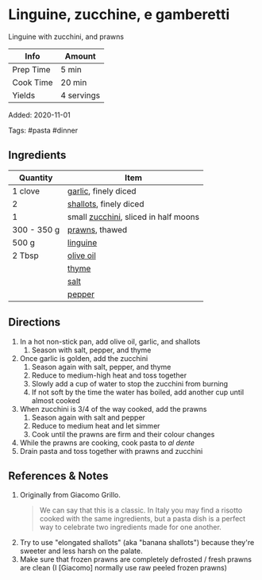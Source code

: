 # Linguine, zucchine, e gamberetti

Linguine with zucchini, and prawns

| Info      | Amount     |
| --------- | ---------- |
| Prep Time | 5 min      |
| Cook Time | 20 min     |
| Yields    | 4 servings |

Added: 2020-11-01

Tags: #pasta #dinner

## Ingredients

| Quantity    | Item                                                                |
| ----------- | ------------------------------------------------------------------- |
| 1 clove     | [garlic](../_ingredients/garlic.md), finely diced                   |
| 2           | [shallots](../_ingredients/shallots.md), finely diced               |
| 1           | small [zucchini](../_ingredients/zucchini.md), sliced in half moons |
| 300 - 350 g | [prawns](../_ingredients/prawns.md), thawed                         |
| 500 g       | [linguine](../_ingredients/linguine.md)                             |
| 2 Tbsp      | [olive oil](../_ingredients/olive%20oil.md)                         |
|             | [thyme](../_ingredients/thyme.md)                                   |
|             | [salt](../_ingredients/salt.md)                                     |
|             | [pepper](../_ingredients/pepper.md)                                 |

## Directions

1. In a hot non-stick pan, add olive oil, garlic, and shallots
    1. Season with salt, pepper, and thyme
2. Once garlic is golden, add the zucchini
    1. Season again with salt, pepper, and thyme
    2. Reduce to medium-high heat and toss together
    3. Slowly add a cup of water to stop the zucchini from burning
    4. If not soft by the time the water has boiled, add another cup until almost cooked
3. When zucchini is 3/4 of the way cooked, add the prawns
    1. Season again with salt and pepper
    2. Reduce to medium heat and let simmer
    3. Cook until the prawns are firm and their colour changes
4. While the prawns are cooking, cook pasta to _al dente_
5. Drain pasta and toss together with prawns and zucchini

## References & Notes

1. Originally from Giacomo Grillo.
    > We can say that this is a classic.
    > In Italy you may find a risotto cooked with the same ingredients, but a pasta dish is a perfect way to celebrate two ingredients made for one another.
2. Try to use "elongated shallots" (aka "banana shallots") because they're sweeter and less harsh on the palate.
3. Make sure that frozen prawns are completely defrosted / fresh prawns are clean (I [Giacomo] normally use raw peeled frozen prawns)
